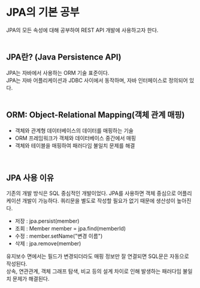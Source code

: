 # JPA의 기본 공부</br>
JPA의 모든 속성에 대해 공부하여 REST API 개발에 사용하고자 한다.</br>
</br>
## JPA란? (Java Persistence API)
JPA는 자바에서 사용하는 ORM 기술 표준이다.</br>
JPA는 자바 어플리케이션과 JDBC 사이에서 동작하며, 자바 인터페이스로 정의되어 있다. </br>
</br>
## ORM: Object-Relational Mapping(객체 관계 매핑)
- 객체와 관계형 데이터베이스의 데이터를 매핑하는 기술
- ORM 프레임워크가 객체와 데이터베이스 중간에서 매핑
- 객체와 테이블을 매핑하여 패러다임 불일치 문제를 해결
</br>

## JPA 사용 이유
기존의 개발 방식은 SQL 중심적인 개발이었다.
JPA를 사용하면 객체 중심으로 어플리케이션 개발이 가능하다.
쿼리문을 별도로 작성할 필요가 없기 때문에 생산성이 높아진다.</br>

- 저장 : jpa.persist(member)
- 조회 : Member member = jpa.find(memberId)
- 수정 : member.setName("변경 이름")
- 삭제 : jpa.remove(member)</br>

유지보수 면에서는 필드가 변경되더라도 매핑 정보만 잘 연결되면 SQL문은 자동으로 작성된다.</br>
상속, 연관관계, 객체 그래프 탐색, 비교 등의 설계 차이로 인해 발생하는 패러다임 불일치 문제가 해결된다.
